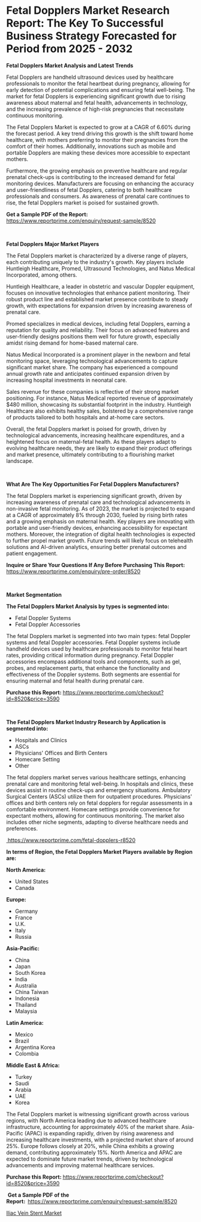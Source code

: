 <p><h1>Fetal Dopplers Market Research Report: The Key To Successful Business Strategy Forecasted for Period from 2025 - 2032</h1></p><p><strong>Fetal Dopplers Market Analysis and Latest Trends</strong></p>
<p><p>Fetal Dopplers are handheld ultrasound devices used by healthcare professionals to monitor the fetal heartbeat during pregnancy, allowing for early detection of potential complications and ensuring fetal well-being. The market for fetal Dopplers is experiencing significant growth due to rising awareness about maternal and fetal health, advancements in technology, and the increasing prevalence of high-risk pregnancies that necessitate continuous monitoring.</p><p>The Fetal Dopplers Market is expected to grow at a CAGR of 6.60% during the forecast period. A key trend driving this growth is the shift toward home healthcare, with mothers preferring to monitor their pregnancies from the comfort of their homes. Additionally, innovations such as mobile and portable Dopplers are making these devices more accessible to expectant mothers.</p><p>Furthermore, the growing emphasis on preventive healthcare and regular prenatal check-ups is contributing to the increased demand for fetal monitoring devices. Manufacturers are focusing on enhancing the accuracy and user-friendliness of fetal Dopplers, catering to both healthcare professionals and consumers. As awareness of prenatal care continues to rise, the fetal Dopplers market is poised for sustained growth.</p></p>
<p><strong>Get a Sample PDF of the Report:&nbsp;</strong> <a href="https://www.reportprime.com/enquiry/request-sample/8520?utm_campaign=2481&utm_medium=2&utm_source=Github&utm_content=ia&utm_term=19032025&utm_id=fetal-dopplers">https://www.reportprime.com/enquiry/request-sample/8520</a></p>
<p>&nbsp;</p>
<p><strong>Fetal Dopplers Major Market Players</strong></p>
<p><p>The Fetal Dopplers market is characterized by a diverse range of players, each contributing uniquely to the industry's growth. Key players include Huntleigh Healthcare, Promed, Ultrasound Technologies, and Natus Medical Incorporated, among others.</p><p>Huntleigh Healthcare, a leader in obstetric and vascular Doppler equipment, focuses on innovative technologies that enhance patient monitoring. Their robust product line and established market presence contribute to steady growth, with expectations for expansion driven by increasing awareness of prenatal care.</p><p>Promed specializes in medical devices, including fetal Dopplers, earning a reputation for quality and reliability. Their focus on advanced features and user-friendly designs positions them well for future growth, especially amidst rising demand for home-based maternal care.</p><p>Natus Medical Incorporated is a prominent player in the newborn and fetal monitoring space, leveraging technological advancements to capture significant market share. The company has experienced a compound annual growth rate and anticipates continued expansion driven by increasing hospital investments in neonatal care.</p><p>Sales revenue for these companies is reflective of their strong market positioning. For instance, Natus Medical reported revenue of approximately $480 million, showcasing its substantial footprint in the industry. Huntleigh Healthcare also exhibits healthy sales, bolstered by a comprehensive range of products tailored to both hospitals and at-home care sectors.</p><p>Overall, the fetal Dopplers market is poised for growth, driven by technological advancements, increasing healthcare expenditures, and a heightened focus on maternal-fetal health. As these players adapt to evolving healthcare needs, they are likely to expand their product offerings and market presence, ultimately contributing to a flourishing market landscape.</p></p>
<p>&nbsp;</p>
<p><strong>What Are The Key Opportunities For Fetal Dopplers Manufacturers?</strong></p>
<p><p>The fetal Dopplers market is experiencing significant growth, driven by increasing awareness of prenatal care and technological advancements in non-invasive fetal monitoring. As of 2023, the market is projected to expand at a CAGR of approximately 8% through 2030, fueled by rising birth rates and a growing emphasis on maternal health. Key players are innovating with portable and user-friendly devices, enhancing accessibility for expectant mothers. Moreover, the integration of digital health technologies is expected to further propel market growth. Future trends will likely focus on telehealth solutions and AI-driven analytics, ensuring better prenatal outcomes and patient engagement.</p></p>
<p><strong>Inquire or Share Your Questions If Any Before Purchasing This Report:</strong> <a href="https://www.reportprime.com/enquiry/pre-order/8520?utm_campaign=2481&utm_medium=2&utm_source=Github&utm_content=ia&utm_term=19032025&utm_id=fetal-dopplers">https://www.reportprime.com/enquiry/pre-order/8520</a></p>
<p>&nbsp;</p>
<p><strong>Market Segmentation</strong></p>
<p><strong>The Fetal Dopplers Market Analysis by types is segmented into:</strong></p>
<p><ul><li>Fetal Doppler Systems</li><li>Fetal Doppler Accessories</li></ul></p>
<p><p>The fetal Dopplers market is segmented into two main types: fetal Doppler systems and fetal Doppler accessories. Fetal Doppler systems include handheld devices used by healthcare professionals to monitor fetal heart rates, providing critical information during pregnancy. Fetal Doppler accessories encompass additional tools and components, such as gel, probes, and replacement parts, that enhance the functionality and effectiveness of the Doppler systems. Both segments are essential for ensuring maternal and fetal health during prenatal care.</p></p>
<p><strong>Purchase this Report:&nbsp;</strong><a href="https://www.reportprime.com/checkout?id=8520&price=3590&utm_campaign=2481&utm_medium=2&utm_source=Github&utm_content=ia&utm_term=19032025&utm_id=fetal-dopplers">https://www.reportprime.com/checkout?id=8520&price=3590</a></p>
<p>&nbsp;</p>
<p><strong>The Fetal Dopplers Market Industry Research by Application is segmented into:</strong></p>
<p><ul><li>Hospitals and Clinics</li><li>ASCs</li><li>Physicians' Offices and Birth Centers</li><li>Homecare Setting</li><li>Other</li></ul></p>
<p><p>The fetal dopplers market serves various healthcare settings, enhancing prenatal care and monitoring fetal well-being. In hospitals and clinics, these devices assist in routine check-ups and emergency situations. Ambulatory Surgical Centers (ASCs) utilize them for outpatient procedures. Physicians' offices and birth centers rely on fetal dopplers for regular assessments in a comfortable environment. Homecare settings provide convenience for expectant mothers, allowing for continuous monitoring. The market also includes other niche segments, adapting to diverse healthcare needs and preferences.</p></p>
<p><a href="https://www.reportprime.com/fetal-dopplers-r8520?utm_campaign=2481&utm_medium=2&utm_source=Github&utm_content=ia&utm_term=19032025&utm_id=fetal-dopplers">&nbsp;https://www.reportprime.com/fetal-dopplers-r8520</a></p>
<p><strong>In terms of Region, the Fetal Dopplers Market Players available by Region are:</strong></p>
<p>
    <p> <strong> North America: </strong>
        <ul>
            <li>United States</li>
            <li>Canada</li>
        </ul>
        </p> 
    <p> <strong> Europe: </strong>
        <ul>
            <li>Germany</li>
            <li>France</li>
            <li>U.K.</li>
            <li>Italy</li>
            <li>Russia</li>
        </ul>
        </p> 
    <p> <strong> Asia-Pacific: </strong>
        <ul>
            <li>China</li>
            <li>Japan</li>
            <li>South Korea</li>
            <li>India</li>
            <li>Australia</li>
            <li>China Taiwan</li>
            <li>Indonesia</li>
            <li>Thailand</li>
            <li>Malaysia</li>
        </ul>
        </p> 
    <p> <strong> Latin America: </strong>
        <ul>
            <li>Mexico</li>
            <li>Brazil</li>
            <li>Argentina Korea</li>
            <li>Colombia</li>
        </ul>
        </p> 
    <p> <strong> Middle East & Africa: </strong>
        <ul>
            <li>Turkey</li>
            <li>Saudi</li>
            <li>Arabia</li>
            <li>UAE</li>
            <li>Korea</li>
        </ul>
    </p>
    </p>
<p><p>The Fetal Dopplers market is witnessing significant growth across various regions, with North America leading due to advanced healthcare infrastructure, accounting for approximately 40% of the market share. Asia-Pacific (APAC) is expanding rapidly, driven by rising awareness and increasing healthcare investments, with a projected market share of around 25%. Europe follows closely at 20%, while China exhibits a growing demand, contributing approximately 15%. North America and APAC are expected to dominate future market trends, driven by technological advancements and improving maternal healthcare services.</p></p>
<p><strong>Purchase this Report: </strong><a href="https://www.reportprime.com/checkout?id=8520&price=3590&utm_campaign=2481&utm_medium=2&utm_source=Github&utm_content=ia&utm_term=19032025&utm_id=fetal-dopplers">https://www.reportprime.com/checkout?id=8520&price=3590</a></p>
<p>&nbsp;<strong>Get a Sample PDF of the Report:&nbsp;&nbsp;</strong><a href="https://www.reportprime.com/enquiry/request-sample/8520?utm_campaign=2481&utm_medium=2&utm_source=Github&utm_content=ia&utm_term=19032025&utm_id=fetal-dopplers">https://www.reportprime.com/enquiry/request-sample/8520</a></p>
<p><strong></strong></p>
<p><p><a href="https://github.com/micbotam/Market-Research-Report-List-1/blob/main/iliac-vein-stent-market.md?utm_campaign=2481&utm_medium=2&utm_source=Github&utm_content=ia&utm_term=19032025&utm_id=fetal-dopplers">Iliac Vein Stent Market</a></p></p>